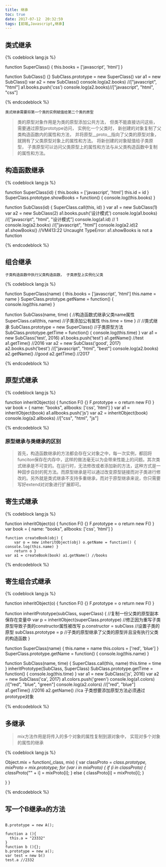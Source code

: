 ```yaml
---
title: 继承
toc: true
date: 2017-07-12  20:32:59
tags: [前端,Javascript,继承]
---
```


## 类式继承

{% codeblock lang:js %}

function SuperClass() { this.books = ['javascript', 'html'] }

function SubClass() {}
SubClass.prototype = new SuperClass()
 var a1 = new SubClass() 
var a2 = new SubClass() 
console.log(a2.books) //["javascript", "html"] a1.books.push('css’)
console.log(a2.books)//["javascript", "html", "css”]

{% endcodeblock %}

`类式继承需要将第一个类的实例赋值给第二个类的原型`

>类的原型对象作用是为类的原型添加公共方法， 但类不能直接访问这些， 需要通过原型prototype访问， 实例化一个父类时， 新创建的对象复制了父类构造函数内的属性和方法， 并将原型__proto__指向了父类的原型对象， 就拥有了父类原型对象上的属性和方法。 将新创建的对象赋值给子类原型， 子类原型可以访问父类原型上的属性和方法与从父类构造函数中复制的属性和方法。

## 构造函数继承

{% codeblock lang:js %}

function SuperClass(id) { this.books = ['javascript', 'html'] this.id = id }
SuperClass.prototype.showBooks = function() { console.log(this.books) }


function SubClass(id) { SuperClass.call(this, id) }
var a1 = new SubClass(1)
var a2 = new SubClass(2) 
a1.books.push('设计模式’) 
console.log(a1.books) //["javascript", "html", "设计模式”] 
console.log(a1.id) // 1 
console.log(a2.books) //["javascript", "html”] 
console.log(a2.id)2 
a1.showBooks() //VM413:22 Uncaught TypeError: 
a1.showBooks is not a function


{% endcodeblock %}


## 组合继承

`子类构造函数中执行父类构造函数， 子类原型上实例化父类`


{% codeblock lang:js %}

function SuperClass(name) { this.books = ['javascript', 'html'] this.name = name }
SuperClass.prototype.getName = function() { console.log(this.name) }

function SubClass(name, time) {
    //构造函数式继承父类name属性 
    SuperClass.call(this, name)
        //子类添加公有属性 
    this.time = time
}
//
//类式继承 
SubClass.prototype = new SuperClass() //子类原型方法 
SubClass.prototype.getTime = function() { console.log(this.time) }
var a1 = new SubClass('test', 2016)
a1.books.push('test')
a1.getName() //test 
a1.getTime() //2016 
var a2 = new SubClass('good', 2017)
a2.books.push('best') //["javascript", "html", "best"] 
console.log(a2.books) a2.getName() //good
a2.getTime() //2017

{% endcodeblock %}


## 原型式继承

{% codeblock lang:js %}

function inheritObject(o) {
        function F() {}
        F.prototype = o
        return new F() }
    var book = { name: "books", allbooks: ['css', 'html'] }
    var a1 = inheritObject(book) 
    a1.allbooks.push('js’) 
    var a2 = inheritObject(book) 
    console.log(a2.allbooks) //["css", "html", "js"]

{% endcodeblock %}


### 原型继承与类继承的区别

>首先，构造函数继承的方法都会存在父对象之中，每一次实例，都回将funciton保存在内存中，这样的做法毫无以为会带来性能上的问题。其次类式继承是不可变的。在运行时，无法修改或者添加新的方法，这种方式是一种固步自封的死方法。而原型继承是可以通过改变原型链接而对子类进行修改的。另外就是类式继承不支持多重继承，而对于原型继承来说，你只需要写好extend对对象进行扩展即可。


## 寄生式继承

{% codeblock lang:js %}

function inheritObject(o) {
        function F() {}
        F.prototype = o
        return new F() }
    var book = { name: "books", allbooks: ['css', 'html'] }

    function createBook(obj) {
        var o = new inheritObject(obj) o.getName = function() { console.log(this.name) }
        return o }
    var a1 = createBook(book) a1.getName() //books

{% endcodeblock %}


## 寄生组合式继承

{% codeblock lang:js %}

function inheritObject(o) {
        function F() {}
        F.prototype = o
        return new F() }

function inheritPrototype(subClass, superClass) {
    //复制一份父类的原型副本保存在变量中 
    var p = inheritObject(superClass.prototype)
        //修正因为重写子类原型导致子类的constructor属性被改写 
    p.constructor = subClass //设置子类的原型 
    subClass.prototype = p //子类的原型继承了父类的原型并且没有执行父类的构造函数 
}

function SuperClass(name) {
    this.name = name
    this.colors = ['red', 'blue']
}
SuperClass.prototype.getName = function() { console.log(this.name) }

function SubClass(name, time) {
    SuperClass.call(this, name) this.time = time
}
inheritPrototype(SubClass, SuperClass)
SubClass.prototype.getTime = function() {
    console.log(this.time)
}
var a1 = new SubClass('js', 2016)
var a2 = new SubClass('ca', 2017)
a1.colors.push('green')
console.log(a1.colors) //["red", "blue", "green"] 
console.log(a2.colors) //["red", "blue"] 
a1.getTime() //2016 
a2.getName() //ca 子类想要添加原型方法必须通过prototype对象

{% endcodeblock %}


## 多继承

>mix方法作用是将传入的多个对象的属性复制到源对象中， 实现对多个对象的属性的继承

{% codeblock lang:js %}

Object.mix = function(_class, mix) {
 var classProto = _class.prototype,
 mixProto = mix.prototype;
  for (var i in mixProto) {
   if (i in classProto) { 
      classProto["_" + i] = mixProto[i]; } 
      else { classProto[i] = mixProto[i]; }
 
  } 
}

{% endcodeblock %}


## 写一个B继承a的方法


```

B.prototype = new A();

function a (){
  this.a = "23332"
}
function b (){};
b.prototype = new a();
var test = new b()
test.a //2332

```

